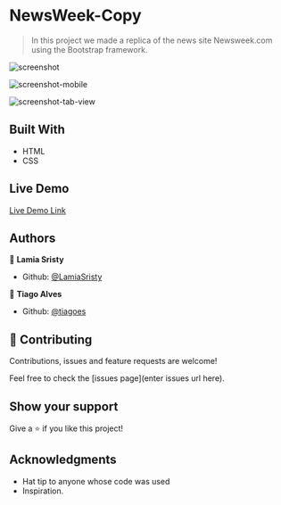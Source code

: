 # NewsWeek-Copy
> In this project we made a replica of the news site Newsweek.com using the Bootstrap framework.

![screenshot](img/screencapture.png)

![screenshot-mobile](img/screencapture.png)

![screenshot-tab-view](img/screencapture.png)

## Built With

- HTML
- CSS

## Live Demo

[Live Demo Link](https://raw.githack.com/LamiaSristy/NewsWeek-Copy/test1/index.html)


## Authors

👤 **Lamia Sristy**

- Github: [@LamiaSristy](https://github.com/LamiaSristy)


👤 **Tiago Alves**

- Github: [@tiagoes](https://github.com/tiagoes)


## 🤝 Contributing

Contributions, issues and feature requests are welcome!

Feel free to check the [issues page](enter issues url here).

## Show your support

Give a ⭐️ if you like this project!

## Acknowledgments

- Hat tip to anyone whose code was used
- Inspiration.